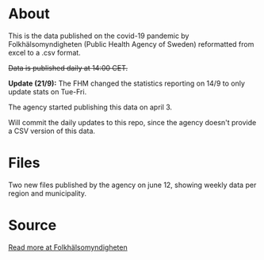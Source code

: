 # About

This is the data published on the covid-19 pandemic by Folkhälsomyndigheten (Public Health Agency of Sweden) reformatted from excel to a .csv format.

~~Data is published daily at 14:00 CET.~~

**Update (21/9):** The FHM changed the statistics reporting on 14/9 to only update stats on Tue-Fri.

The agency started publishing this data on april 3.

Will commit the daily updates to this repo, since the agency doesn't provide a CSV version of this data.

# Files
Two new files published by the agency on june 12, showing weekly data per region and municipality.

# Source
[Read more at Folkhälsomyndigheten](https://www.folkhalsomyndigheten.se/smittskydd-beredskap/utbrott/aktuella-utbrott/covid-19/aktuellt-epidemiologiskt-lage/)
